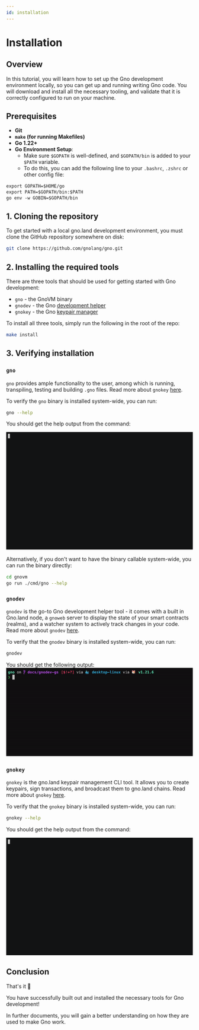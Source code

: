 ```yaml
---
id: installation
---
```


# Installation

## Overview
In this tutorial, you will learn how to set up the Gno development environment
locally, so you can get up and running writing Gno code. You will download and
install all the necessary tooling, and validate that it is correctly configured
to run on your machine.

## Prerequisites
- **Git**
- **`make` (for running Makefiles)**
- **Go 1.22+**
- **Go Environment Setup**:
  - Make sure `$GOPATH` is well-defined, and `$GOPATH/bin` is added to your `$PATH` variable.
  - To do this, you can add the following line to your `.bashrc`, `.zshrc` or other config file:
```
export GOPATH=$HOME/go
export PATH=$GOPATH/bin:$PATH
go env -w GOBIN=$GOPATH/bin
```

## 1. Cloning the repository
To get started with a local gno.land development environment, you must clone the
GitHub repository somewhere on disk:

```bash
git clone https://github.com/gnolang/gno.git
```

## 2. Installing the required tools

There are three tools that should be used for getting started with Gno development:
- `gno` - the GnoVM binary
- `gnodev` - the Gno [development helper](../../gno-tooling/cli/gnodev.md)
- `gnokey` - the Gno [keypair manager](working-with-key-pairs.md)

To install all three  tools, simply run the following in the root of the repo:
```bash
make install
```

## 3. Verifying installation

### `gno`
`gno` provides ample functionality to the user, among which is running,
transpiling, testing and building `.gno` files. Read more
about `gnokey` [here](../../gno-tooling/cli/gno.md).

To verify the `gno` binary is installed system-wide, you can run:

```bash
gno --help
```

You should get the help output from the command:

![gno help](../../assets/getting-started/local-setup/local-setup/gno-help.gif)

Alternatively, if you don't want to have the binary callable system-wide, you
can run the binary directly:

```bash
cd gnovm
go run ./cmd/gno --help
```

### `gnodev`
`gnodev` is the go-to Gno development helper tool - it comes with a built in
Gno.land node, a `gnoweb` server to display the state of your smart contracts
(realms), and a watcher system to actively track changes in your code. Read more
about `gnodev` [here](../../gno-tooling/cli/gnodev.md).

To verify that the `gnodev` binary is installed system-wide, you can run:

```bash
gnodev
```

You should get the following output:
![gnodev](../../assets/getting-started/local-setup/local-setup/gnodev.gif)


### `gnokey`

`gnokey` is the gno.land keypair management CLI tool. It allows you to create
keypairs, sign transactions, and broadcast them to gno.land chains. Read more
about `gnokey` [here](../../gno-tooling/cli/gnokey.md).

To verify that the `gnokey` binary is installed system-wide, you can run:

```bash
gnokey --help
```

You should get the help output from the command:

![gnokey help](../../assets/getting-started/local-setup/local-setup/gnokey-help.gif)

## Conclusion

That's it 🎉

You have successfully built out and installed the necessary tools for Gno
development!

In further documents, you will gain a better understanding on how they are used
to make Gno work.
